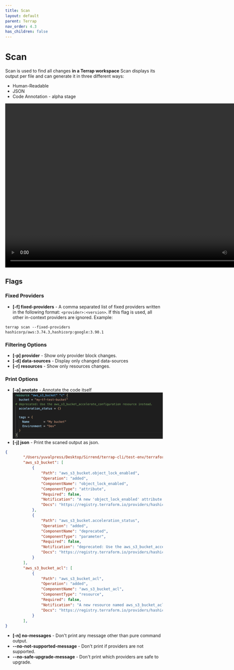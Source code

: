 ```yaml
---
title: Scan
layout: default
parent: Terrap
nav_order: 4.3
has_children: false
---
```

# Scan

Scan is used to find all changes **in a Terrap workspace**
Scan displays its output per file and can generate it in three different ways:
* Human-Readable
* JSON
* Code Annotation - alpha stage

<video width="822" height="525" loop autoplay>
  <source src="/images/scan.mp4" type="video/mp4">
  Your browser does not support the video tag.
</video>

## Flags
### Fixed Providers
* **[-f] fixed-providers** - A comma separated list of fixed providers written in the following format: `<provider>:<version>`.
If this flag is used, all other in-context providers are ignored.
Example:
```shell
terrap scan --fixed-providers hashicorp/aws:3.74.3,hashicorp:google:3.90.1
```

### Filtering Options
* **[-p] provider** - Show only provider block changes.
* **[-d] data-sources** - Display only changed data-sources
* **[-r] resources** - Show only resources changes.

### Print Options
* **[-a] anotate** - Annotate the code itself
![annotated](images/annotated-resource.png)
* **[-j] json** - Print the scaned output as json.
```json
{
        "/Users/yuvalpress/Desktop/Sirrend/terrap-cli/test-env/terraform-test/test.tf": {
		"aws_s3_bucket": [
			{
				"Path": "aws_s3_bucket.object_lock_enabled",
				"Operation": "added",
				"ComponentName": "object_lock_enabled",
				"ComponentType": "attribute",
				"Required": false,
				"Notification": "A new 'object_lock_enabled' attribute is now available",
				"Docs": "https://registry.terraform.io/providers/hashicorp/aws/3.75.0/docs/resources/s3_bucket"
			},
			{
				"Path": "aws_s3_bucket.acceleration_status",
				"Operation": "added",
				"ComponentName": "deprecated",
				"ComponentType": "parameter",
				"Required": false,
				"Notification": "deprecated: Use the aws_s3_bucket_accelerate_configuration resource instead.",
				"Docs": "https://registry.terraform.io/providers/hashicorp/aws/3.75.0/docs/resources/s3_bucket"
			}
		],
		"aws_s3_bucket_acl": [
			{
				"Path": "aws_s3_bucket_acl",
				"Operation": "added",
				"ComponentName": "aws_s3_bucket_acl",
				"ComponentType": "resource",
				"Required": false,
				"Notification": "A new resource named aws_s3_bucket_acl is now available",
				"Docs": "https://registry.terraform.io/providers/hashicorp/aws/3.75.0/docs/resources/s3_bucket_acl"
			}
		],
}
```
* **[-n] no-messages** - Don't print any message other than pure command output.
* **--no-not-supported-message** - Don't print if providers are not supported.
* **--no-safe-upgrade-message** - Don't print which providers are safe to upgrade.